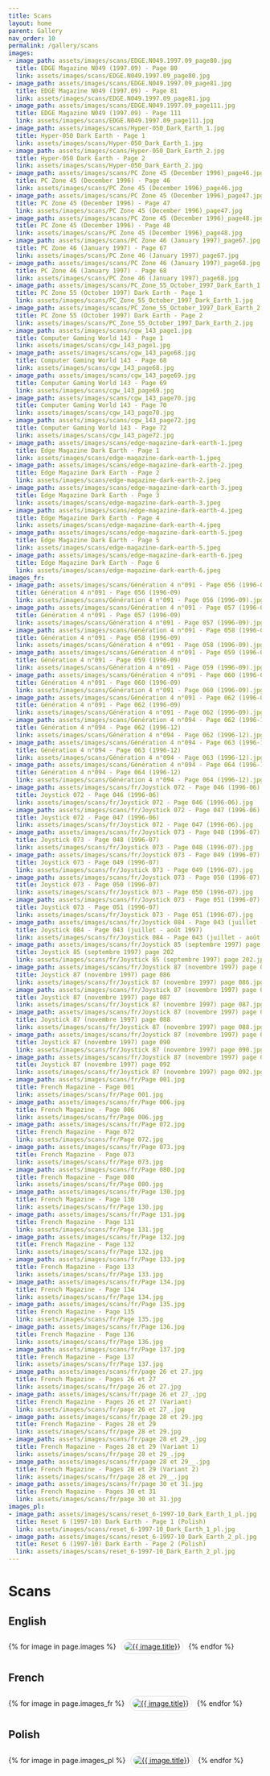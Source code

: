 ```yaml
---
title: Scans
layout: home
parent: Gallery
nav_order: 10
permalink: /gallery/scans
images:
- image_path: assets/images/scans/EDGE.N049.1997.09_page80.jpg
  title: EDGE Magazine N049 (1997.09) - Page 80
  link: assets/images/scans/EDGE.N049.1997.09_page80.jpg
- image_path: assets/images/scans/EDGE.N049.1997.09_page81.jpg
  title: EDGE Magazine N049 (1997.09) - Page 81
  link: assets/images/scans/EDGE.N049.1997.09_page81.jpg
- image_path: assets/images/scans/EDGE.N049.1997.09_page111.jpg
  title: EDGE Magazine N049 (1997.09) - Page 111
  link: assets/images/scans/EDGE.N049.1997.09_page111.jpg
- image_path: assets/images/scans/Hyper-050_Dark_Earth_1.jpg
  title: Hyper-050 Dark Earth - Page 1
  link: assets/images/scans/Hyper-050_Dark_Earth_1.jpg
- image_path: assets/images/scans/Hyper-050_Dark_Earth_2.jpg
  title: Hyper-050 Dark Earth - Page 2
  link: assets/images/scans/Hyper-050_Dark_Earth_2.jpg
- image_path: assets/images/scans/PC Zone 45 (December 1996)_page46.jpg
  title: PC Zone 45 (December 1996) - Page 46
  link: assets/images/scans/PC Zone 45 (December 1996)_page46.jpg
- image_path: assets/images/scans/PC Zone 45 (December 1996)_page47.jpg
  title: PC Zone 45 (December 1996) - Page 47
  link: assets/images/scans/PC Zone 45 (December 1996)_page47.jpg
- image_path: assets/images/scans/PC Zone 45 (December 1996)_page48.jpg
  title: PC Zone 45 (December 1996) - Page 48
  link: assets/images/scans/PC Zone 45 (December 1996)_page48.jpg
- image_path: assets/images/scans/PC Zone 46 (January 1997)_page67.jpg
  title: PC Zone 46 (January 1997) - Page 67
  link: assets/images/scans/PC Zone 46 (January 1997)_page67.jpg
- image_path: assets/images/scans/PC Zone 46 (January 1997)_page68.jpg
  title: PC Zone 46 (January 1997) - Page 68
  link: assets/images/scans/PC Zone 46 (January 1997)_page68.jpg
- image_path: assets/images/scans/PC_Zone_55_October_1997_Dark_Earth_1.jpg
  title: PC Zone 55 (October 1997) Dark Earth - Page 1
  link: assets/images/scans/PC_Zone_55_October_1997_Dark_Earth_1.jpg
- image_path: assets/images/scans/PC_Zone_55_October_1997_Dark_Earth_2.jpg
  title: PC Zone 55 (October 1997) Dark Earth - Page 2
  link: assets/images/scans/PC_Zone_55_October_1997_Dark_Earth_2.jpg
- image_path: assets/images/scans/cgw_143_page1.jpg
  title: Computer Gaming World 143 - Page 1
  link: assets/images/scans/cgw_143_page1.jpg
- image_path: assets/images/scans/cgw_143_page68.jpg
  title: Computer Gaming World 143 - Page 68
  link: assets/images/scans/cgw_143_page68.jpg
- image_path: assets/images/scans/cgw_143_page69.jpg
  title: Computer Gaming World 143 - Page 69
  link: assets/images/scans/cgw_143_page69.jpg
- image_path: assets/images/scans/cgw_143_page70.jpg
  title: Computer Gaming World 143 - Page 70
  link: assets/images/scans/cgw_143_page70.jpg
- image_path: assets/images/scans/cgw_143_page72.jpg
  title: Computer Gaming World 143 - Page 72
  link: assets/images/scans/cgw_143_page72.jpg
- image_path: assets/images/scans/edge-magazine-dark-earth-1.jpeg
  title: Edge Magazine Dark Earth - Page 1
  link: assets/images/scans/edge-magazine-dark-earth-1.jpeg
- image_path: assets/images/scans/edge-magazine-dark-earth-2.jpeg
  title: Edge Magazine Dark Earth - Page 2
  link: assets/images/scans/edge-magazine-dark-earth-2.jpeg
- image_path: assets/images/scans/edge-magazine-dark-earth-3.jpeg
  title: Edge Magazine Dark Earth - Page 3
  link: assets/images/scans/edge-magazine-dark-earth-3.jpeg
- image_path: assets/images/scans/edge-magazine-dark-earth-4.jpeg
  title: Edge Magazine Dark Earth - Page 4
  link: assets/images/scans/edge-magazine-dark-earth-4.jpeg
- image_path: assets/images/scans/edge-magazine-dark-earth-5.jpeg
  title: Edge Magazine Dark Earth - Page 5
  link: assets/images/scans/edge-magazine-dark-earth-5.jpeg
- image_path: assets/images/scans/edge-magazine-dark-earth-6.jpeg
  title: Edge Magazine Dark Earth - Page 6
  link: assets/images/scans/edge-magazine-dark-earth-6.jpeg
images_fr:
- image_path: assets/images/scans/Génération 4 n°091 - Page 056 (1996-09).jpg
  title: Génération 4 n°091 - Page 056 (1996-09)
  link: assets/images/scans/Génération 4 n°091 - Page 056 (1996-09).jpg
- image_path: assets/images/scans/Génération 4 n°091 - Page 057 (1996-09).jpg
  title: Génération 4 n°091 - Page 057 (1996-09)
  link: assets/images/scans/Génération 4 n°091 - Page 057 (1996-09).jpg
- image_path: assets/images/scans/Génération 4 n°091 - Page 058 (1996-09).jpg
  title: Génération 4 n°091 - Page 058 (1996-09)
  link: assets/images/scans/Génération 4 n°091 - Page 058 (1996-09).jpg
- image_path: assets/images/scans/Génération 4 n°091 - Page 059 (1996-09).jpg
  title: Génération 4 n°091 - Page 059 (1996-09)
  link: assets/images/scans/Génération 4 n°091 - Page 059 (1996-09).jpg
- image_path: assets/images/scans/Génération 4 n°091 - Page 060 (1996-09).jpg
  title: Génération 4 n°091 - Page 060 (1996-09)
  link: assets/images/scans/Génération 4 n°091 - Page 060 (1996-09).jpg
- image_path: assets/images/scans/Génération 4 n°091 - Page 062 (1996-09).jpg
  title: Génération 4 n°091 - Page 062 (1996-09)
  link: assets/images/scans/Génération 4 n°091 - Page 062 (1996-09).jpg
- image_path: assets/images/scans/Génération 4 n°094 - Page 062 (1996-12).jpg
  title: Génération 4 n°094 - Page 062 (1996-12)
  link: assets/images/scans/Génération 4 n°094 - Page 062 (1996-12).jpg
- image_path: assets/images/scans/Génération 4 n°094 - Page 063 (1996-12).jpg
  title: Génération 4 n°094 - Page 063 (1996-12)
  link: assets/images/scans/Génération 4 n°094 - Page 063 (1996-12).jpg
- image_path: assets/images/scans/Génération 4 n°094 - Page 064 (1996-12).jpg
  title: Génération 4 n°094 - Page 064 (1996-12)
  link: assets/images/scans/Génération 4 n°094 - Page 064 (1996-12).jpg
- image_path: assets/images/scans/fr/Joystick 072 - Page 046 (1996-06).jpg
  title: Joystick 072 - Page 046 (1996-06)
  link: assets/images/scans/fr/Joystick 072 - Page 046 (1996-06).jpg
- image_path: assets/images/scans/fr/Joystick 072 - Page 047 (1996-06).jpg
  title: Joystick 072 - Page 047 (1996-06)
  link: assets/images/scans/fr/Joystick 072 - Page 047 (1996-06).jpg
- image_path: assets/images/scans/fr/Joystick 073 - Page 048 (1996-07).jpg
  title: Joystick 073 - Page 048 (1996-07)
  link: assets/images/scans/fr/Joystick 073 - Page 048 (1996-07).jpg
- image_path: assets/images/scans/fr/Joystick 073 - Page 049 (1996-07).jpg
  title: Joystick 073 - Page 049 (1996-07)
  link: assets/images/scans/fr/Joystick 073 - Page 049 (1996-07).jpg
- image_path: assets/images/scans/fr/Joystick 073 - Page 050 (1996-07).jpg
  title: Joystick 073 - Page 050 (1996-07)
  link: assets/images/scans/fr/Joystick 073 - Page 050 (1996-07).jpg
- image_path: assets/images/scans/fr/Joystick 073 - Page 051 (1996-07).jpg
  title: Joystick 073 - Page 051 (1996-07)
  link: assets/images/scans/fr/Joystick 073 - Page 051 (1996-07).jpg
- image_path: assets/images/scans/fr/Joystick 084 - Page 043 (juillet - août 1997).jpg
  title: Joystick 084 - Page 043 (juillet - août 1997)
  link: assets/images/scans/fr/Joystick 084 - Page 043 (juillet - août 1997).jpg
- image_path: assets/images/scans/fr/Joystick 85 (septembre 1997) page 202.jpg
  title: Joystick 85 (septembre 1997) page 202
  link: assets/images/scans/fr/Joystick 85 (septembre 1997) page 202.jpg
- image_path: assets/images/scans/fr/Joystick 87 (novembre 1997) page 086.jpg
  title: Joystick 87 (novembre 1997) page 086
  link: assets/images/scans/fr/Joystick 87 (novembre 1997) page 086.jpg
- image_path: assets/images/scans/fr/Joystick 87 (novembre 1997) page 087.jpg
  title: Joystick 87 (novembre 1997) page 087
  link: assets/images/scans/fr/Joystick 87 (novembre 1997) page 087.jpg
- image_path: assets/images/scans/fr/Joystick 87 (novembre 1997) page 088.jpg
  title: Joystick 87 (novembre 1997) page 088
  link: assets/images/scans/fr/Joystick 87 (novembre 1997) page 088.jpg
- image_path: assets/images/scans/fr/Joystick 87 (novembre 1997) page 090.jpg
  title: Joystick 87 (novembre 1997) page 090
  link: assets/images/scans/fr/Joystick 87 (novembre 1997) page 090.jpg
- image_path: assets/images/scans/fr/Joystick 87 (novembre 1997) page 092.jpg
  title: Joystick 87 (novembre 1997) page 092
  link: assets/images/scans/fr/Joystick 87 (novembre 1997) page 092.jpg
- image_path: assets/images/scans/fr/Page 001.jpg
  title: French Magazine - Page 001
  link: assets/images/scans/fr/Page 001.jpg
- image_path: assets/images/scans/fr/Page 006.jpg
  title: French Magazine - Page 006
  link: assets/images/scans/fr/Page 006.jpg
- image_path: assets/images/scans/fr/Page 072.jpg
  title: French Magazine - Page 072
  link: assets/images/scans/fr/Page 072.jpg
- image_path: assets/images/scans/fr/Page 073.jpg
  title: French Magazine - Page 073
  link: assets/images/scans/fr/Page 073.jpg
- image_path: assets/images/scans/fr/Page 080.jpg
  title: French Magazine - Page 080
  link: assets/images/scans/fr/Page 080.jpg
- image_path: assets/images/scans/fr/Page 130.jpg
  title: French Magazine - Page 130
  link: assets/images/scans/fr/Page 130.jpg
- image_path: assets/images/scans/fr/Page 131.jpg
  title: French Magazine - Page 131
  link: assets/images/scans/fr/Page 131.jpg
- image_path: assets/images/scans/fr/Page 132.jpg
  title: French Magazine - Page 132
  link: assets/images/scans/fr/Page 132.jpg
- image_path: assets/images/scans/fr/Page 133.jpg
  title: French Magazine - Page 133
  link: assets/images/scans/fr/Page 133.jpg
- image_path: assets/images/scans/fr/Page 134.jpg
  title: French Magazine - Page 134
  link: assets/images/scans/fr/Page 134.jpg
- image_path: assets/images/scans/fr/Page 135.jpg
  title: French Magazine - Page 135
  link: assets/images/scans/fr/Page 135.jpg
- image_path: assets/images/scans/fr/Page 136.jpg
  title: French Magazine - Page 136
  link: assets/images/scans/fr/Page 136.jpg
- image_path: assets/images/scans/fr/Page 137.jpg
  title: French Magazine - Page 137
  link: assets/images/scans/fr/Page 137.jpg
- image_path: assets/images/scans/fr/page 26 et 27.jpg
  title: French Magazine - Pages 26 et 27
  link: assets/images/scans/fr/page 26 et 27.jpg
- image_path: assets/images/scans/fr/page 26 et 27_.jpg
  title: French Magazine - Pages 26 et 27 (Variant)
  link: assets/images/scans/fr/page 26 et 27_.jpg
- image_path: assets/images/scans/fr/page 28 et 29.jpg
  title: French Magazine - Pages 28 et 29
  link: assets/images/scans/fr/page 28 et 29.jpg
- image_path: assets/images/scans/fr/page 28 et 29_.jpg
  title: French Magazine - Pages 28 et 29 (Variant 1)
  link: assets/images/scans/fr/page 28 et 29_.jpg
- image_path: assets/images/scans/fr/page 28 et 29__.jpg
  title: French Magazine - Pages 28 et 29 (Variant 2)
  link: assets/images/scans/fr/page 28 et 29__.jpg
- image_path: assets/images/scans/fr/page 30 et 31.jpg
  title: French Magazine - Pages 30 et 31
  link: assets/images/scans/fr/page 30 et 31.jpg
images_pl:
- image_path: assets/images/scans/reset_6-1997-10_Dark_Earth_1_pl.jpg
  title: Reset 6 (1997-10) Dark Earth - Page 1 (Polish)
  link: assets/images/scans/reset_6-1997-10_Dark_Earth_1_pl.jpg
- image_path: assets/images/scans/reset_6-1997-10_Dark_Earth_2_pl.jpg
  title: Reset 6 (1997-10) Dark Earth - Page 2 (Polish)
  link: assets/images/scans/reset_6-1997-10_Dark_Earth_2_pl.jpg
---
```


# Scans

## English

<div>
    {% for image in page.images %}
        <a href="{{ site.baseurl }}/{{ image.link }}" style="margin: 6px; display: inline-flex; border-radius: 15px; border: 1px solid #80808042; padding: 5px;">
            <img src="{{ site.baseurl }}/{{ image.image_path }}" alt="{{ image.title}}" style="border-radius: 10px" />
        </a>
    {% endfor %}
</div>

## French
<div>
    {% for image in page.images_fr %}
        <a href="{{ site.baseurl }}/{{ image.link }}" style="margin: 6px; display: inline-flex; border-radius: 15px; border: 1px solid #80808042; padding: 5px;">
            <img src="{{ site.baseurl }}/{{ image.image_path }}" alt="{{ image.title}}" style="border-radius: 10px" />
        </a>
    {% endfor %}
</div>

## Polish
<div>
    {% for image in page.images_pl %}
        <a href="{{ site.baseurl }}/{{ image.link }}" style="margin: 6px; display: inline-flex; border-radius: 15px; border: 1px solid #80808042; padding: 5px;">
            <img src="{{ site.baseurl }}/{{ image.image_path }}" alt="{{ image.title}}" style="border-radius: 10px" />
        </a>
    {% endfor %}
</div>

